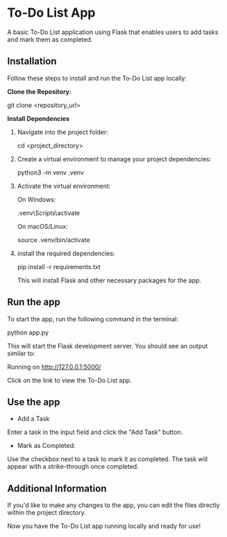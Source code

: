 # To-Do List App 

A basic To-Do List application using Flask that enables users to add tasks and mark them as completed.

## Installation
Follow these steps to install and run the To-Do List app locally:

**Clone the Repository:**

git clone <repository_url>

**Install Dependencies**

1. Navigate into the project folder:

    cd <project_directory>


2. Create a virtual environment to manage your project dependencies:

    python3 -m venv .venv


3. Activate the virtual environment:

   On Windows:

   .venv\Scripts\activate

    On macOS/Linux:

    source .venv/bin/activate


4. install the required dependencies:

    pip install -r requirements.txt

    This will install Flask and other necessary packages for the app.

## Run the app
To start the app, run the following command in the terminal:

python app.py

This will start the Flask development server. You should see an output similar to:

Running on http://127.0.0.1:5000/ 

Click on the link to view the To-Do List app.

## Use the app

* Add a Task

Enter a task in the input field and click the "Add Task" button.


* Mark as Completed: 

Use the checkbox next to a task to mark it as completed. The task will appear with a strike-through once completed.

## Additional Information

If you'd like to make any changes to the app, you can edit the files directly within the project directory.

Now you have the To-Do List app running locally and ready for use!